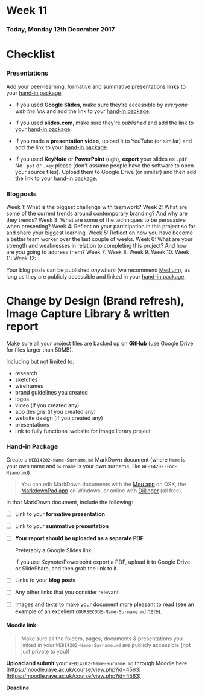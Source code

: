 # Week 11

### Today, Monday 12th December 2017

# Checklist

### Presentations

Add your peer-learning, formative and summative presentations **links** to your [hand-in package](#hand-in-package).

* If you used **Google Slides**, make sure they're accessible by *everyone with the link* and add the link to your [hand-in package](#hand-in-package).

* If you used **slides.com**, make sure they're *published* and add the link to your [hand-in package](#hand-in-package).

* If you made a **presentation video**, upload it to YouTube (or similar) and add the link to your [hand-in package](#hand-in-package).

* If you used **KeyNote** or **PowerPoint** (ugh), **export** your slides as `.pdf`. No `.ppt` or `.key` please (don't assume people have the software to open your source files). Upload them to Google Drive (or similar) and then add the link to your [hand-in package](#hand-in-package).

### Blogposts

Week 1: What is the biggest challenge with teamwork?
Week 2: What are some of the current trends around contemporary branding? And why are they trends?
Week 3: What are some of the techniques to be persuasive when presenting?
Week 4: Reflect on your participation in this project so far and share your biggest learning.
Week 5: Reflect on how you have become a better team worker over the last couple of weeks.
Week 6: What are your strength and weaknesses in relation to completing this project? And how are you going to address them?
Week 7:
Week 8:
Week 9:
Week 10:
Week 11:
Week 12:

Your blog posts can be published *anywhere* (we recommend [Medium](https://medium.com)), as long as they are publicly accessible and linked in your [hand-in package](#hand-in-package).

# Change by Design (Brand refresh), Image Capture Library & written report

Make sure all your project files are backed up on **GitHub** (use Google Drive for files larger than 50MB).

Including but not limited to:

* research
* sketches
* wireframes
* brand guidelines you created
* logos
* video (if you created any)
* app designs (if you created any)
* website design (if you created any)
* presentations
* link to fully functional website for image library project

### Hand-in Package

Create a `WEB14202-Name-Surname.md` MarkDown document (where `Name` is your own name and `Surname` is your own surname, like `WEB14202-Tor-Njamo.md`).

> You can edit MarkDown documents with the [Mou app](http://25.io/mou/) on OSX, the [MarkdownPad app](http://markdownpad.com/) on Windows, or online with [Dillinger](http://dillinger.io/) (all free).

In that MarkDown document, include the following:

- [ ] Link to your **formative presentation**   

- [ ] Link to your **summative presentation**   

- [ ] **Your report should be uploaded as a separate PDF**

	Preferably a Google Slides link.   

	If you use Keynote/Powerpoint export a PDF, upload it to Google Drive or SlideShare, and then grab the link to it.

- [ ] Links to your **blog posts**

- [ ] Any other links that you consider relevant

- [	] Images and texts to make your document more pleasant to read (see an example of an excellent `COURSECODE-Name-Surname.md` [here](https://github.com/TomSharmanWeb/HarrySeatonWebsite/blob/master/README.md)).

#### Moodle link

> Make sure all the folders, pages, documents & presentations you linked in your `WEB14202-Name-Surname.md` are publicly accessible (not just private to you)!

**Upload and submit** your `WEB14202-Name-Surname.md` through Moodle here [https://moodle.rave.ac.uk/course/view.php?id=4563](https://moodle.rave.ac.uk/course/view.php?id=4563)

**Deadline**
